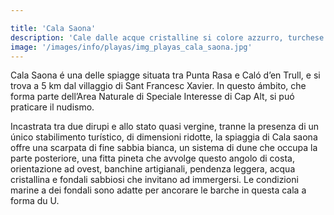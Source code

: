 ```yaml
---

title: 'Cala Saona'
description: 'Cale dalle acque cristalline si colore azzurro, turchese per le quali vi chiederete se in realtá non siete nei Caraibi. In piú da qui si puó godere di una delle migliri viste del tramoto di Formentera.'
image: '/images/info/playas/img_playas_cala_saona.jpg'
---
```



Cala Saona é una delle spiagge situata tra Punta Rasa e Caló d’en Trull, e si trova a 5 km dal villaggio di Sant Francesc Xavier. In questo ámbito, che forma parte dell’Area Naturale di Speciale Interesse di Cap Alt, si puó praticare il nudismo.

Incastrata tra due dirupi e allo stato quasi vergine, tranne la presenza di un único stabilimento turístico, di dimensioni ridotte, la spiaggia di Cala saona offre una scarpata di fine sabbia bianca, un sistema di dune che occupa la parte posteriore, una fitta pineta che avvolge questo angolo di costa, orientazione ad ovest, banchine artigianali, pendenza leggera, acqua cristallina e fondali sabbiosi che invitano ad immergersi. Le condizioni marine a dei fondali sono adatte per ancorare le barche in questa cala a forma du U.